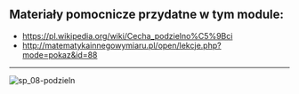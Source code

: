 ## Materiały pomocnicze przydatne w tym module:


* https://pl.wikipedia.org/wiki/Cecha_podzielno%C5%9Bci
* http://matematykainnegowymiaru.pl/open/lekcje.php?mode=pokaz&id=88
----
![sp_08-podzieln](https://user-images.githubusercontent.com/5088643/141531010-a6d06c04-d1d4-4e73-b171-49e9cb45196c.png)
